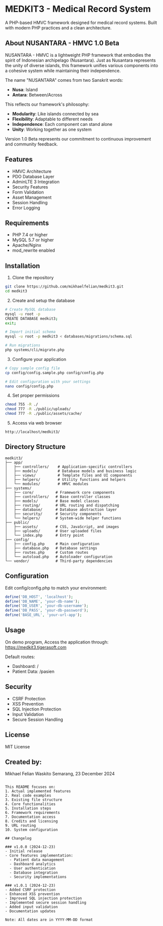 # MEDKIT3 - Medical Record System

A PHP-based HMVC framework designed for medical record systems. Built with modern PHP practices and a clean architecture.

## About NUSANTARA - HMVC 1.0 Beta

NUSANTARA - HMVC is a lightweight PHP framework that embodies the spirit of Indonesian archipelago (Nusantara). Just as Nusantara represents the unity of diverse islands, this framework unifies various components into a cohesive system while maintaining their independence.

The name "NUSANTARA" comes from two Sanskrit words:
- **Nusa**: Island
- **Antara**: Between/Across

This reflects our framework's philosophy:
- **Modularity**: Like islands connected by sea
- **Flexibility**: Adaptable to different needs
- **Independence**: Each component can stand alone
- **Unity**: Working together as one system

Version 1.0 Beta represents our commitment to continuous improvement and community feedback.

## Features

- HMVC Architecture
- PDO Database Layer
- AdminLTE 3 Integration
- Security Features
- Form Validation
- Asset Management
- Session Handling
- Error Logging

## Requirements

- PHP 7.4 or higher
- MySQL 5.7 or higher
- Apache/Nginx
- mod_rewrite enabled

## Installation

1. Clone the repository
```bash
git clone https://github.com/mikhaelfelian/medkit3.git
cd medkit3
```

2. Create and setup the database
```bash
# Create MySQL database
mysql -u root -p
CREATE DATABASE medkit3;
exit;

# Import initial schema
mysql -u root -p medkit3 < databases/migrations/schema.sql

# Run migrations
php systems/cli/migrate.php
```

3. Configure your application
```bash
# Copy sample config file
cp config/config.sample.php config/config.php

# Edit configuration with your settings
nano config/config.php
```

4. Set proper permissions
```bash
chmod 755 -R ./
chmod 777 -R ./public/uploads/
chmod 777 -R ./public/assets/cache/
```

5. Access via web browser
```
http://localhost/medkit3/
```

## Directory Structure

```
medkit3/
├── app/
│   ├── controllers/    # Application-specific controllers
│   ├── models/         # Database models and business logic
│   ├── views/          # Template files and UI components
│   ├── helpers/        # Utility functions and helpers
│   └── modules/        # HMVC modules
├── systems/
│   ├── core/          # Framework core components
│   ├── controllers/   # Base controller classes
│   ├── models/        # Base model classes
│   ├── routing/       # URL routing and dispatching
│   ├── database/      # Database abstraction layer
│   ├── security/      # Security components
│   └── helpers/       # System-wide helper functions
├── public/
│   ├── assets/        # CSS, JavaScript, and images
│   ├── uploads/       # User uploaded files
│   └── index.php      # Entry point
├── config/
│   ├── config.php     # Main configuration
│   ├── database.php   # Database settings
│   ├── routes.php     # Custom routes
│   └── autoload.php   # Autoloader configuration
└── vendor/            # Third-party dependencies
```

## Configuration

Edit config/config.php to match your environment:

```php
define('DB_HOST', 'localhost');
define('DB_NAME', 'your-db-name');
define('DB_USER', 'your-db-username');
define('DB_PASS', 'your-db-password');
define('BASE_URL', 'your-url-app');
```

## Usage
On demo program, Access the application through:
https://medkit3.tigerasoft.com

Default routes:
- Dashboard: /
- Patient Data: /pasien

## Security

- CSRF Protection
- XSS Prevention
- SQL Injection Protection
- Input Validation
- Secure Session Handling

## License

MIT License

## Created by:

Mikhael Felian Waskito
Semarang, 23 December 2024
```

This README focuses on:
1. Actual implemented features
2. Real code examples
3. Existing file structure
4. Core functionalities
5. Installation steps
6. Framework requirements
7. Documentation access
8. Credits and licensing
9. URL routing
10. System configuration

## Changelog

### v1.0.0 (2024-12-23)
- Initial release
- Core features implementation:
  - Patient data management
  - Dashboard analytics
  - User authentication
  - Database integration
  - Security implementations

### v1.0.1 (2024-12-23)
- Added CSRF protection
- Enhanced XSS prevention
- Improved SQL injection protection
- Implemented secure session handling
- Added input validation
- Documentation updates

Note: All dates are in YYYY-MM-DD format
